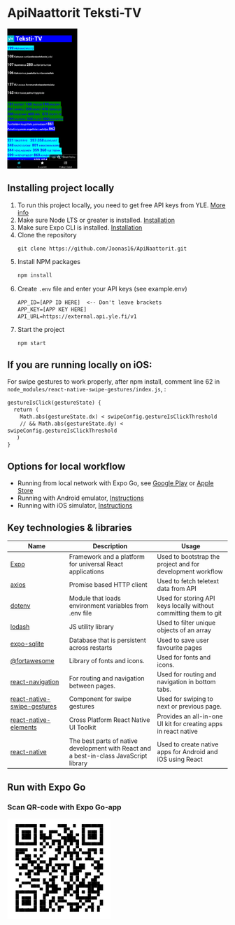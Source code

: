 # ApiNaattorit Teksti-TV
<img src="./assets/screenshot.jpg" alt="Logo" width="160" height="320">

## Installing project locally

1. To run this project locally, you need to get free API keys from YLE. [More info](https://developer.yle.fi/en/index.html)
2. Make sure Node LTS or greater is installed. [Installation](https://nodejs.org/en/download/)
3. Make sure Expo CLI is installed. [Installation](https://docs.expo.io/get-started/installation/)
4. Clone the repository
   ```
   git clone https://github.com/Joonas16/ApiNaattorit.git
   ```
5. Install NPM packages
   ```sh
   npm install
   ```
6. Create `.env` file and enter your API keys (see example.env)
   ```
   APP_ID=[APP ID HERE]  <-- Don't leave brackets
   APP_KEY=[APP KEY HERE]
   API_URL=https://external.api.yle.fi/v1
   ```
7. Start the project
   ```sh
   npm start
   ```

## If you are running locally on iOS:
For swipe gestures to work properly,
after npm install, comment line 62 in `node_modules/react-native-swipe-gestures/index.js`, :
   ```JS
   gestureIsClick(gestureState) {
     return (
       Math.abs(gestureState.dx) < swipeConfig.gestureIsClickThreshold
       // && Math.abs(gestureState.dy) < swipeConfig.gestureIsClickThreshold
      )
   }
   ```

## Options for local workflow

- Running from local network with Expo Go, see [Google Play](https://play.google.com/store/apps/details?id=host.exp.exponent&hl=fi&gl=US) or [Apple Store](https://apps.apple.com/us/app/expo-go/id982107779)
- Running with Android emulator, [Instructions](https://docs.expo.io/workflow/android-studio-emulator/)
- Running with iOS simulator, [Instructions](https://docs.expo.io/workflow/ios-simulator/)

## Key technologies & libraries

Name | Description | Usage
--- | --- | ---
[Expo](https://docs.expo.io/) | Framework and a platform for universal React applications | Used to bootstrap the project and for development workflow
[axios](https://www.npmjs.com/package/axios) | Promise based HTTP client | Used to fetch teletext data from API
[dotenv](https://www.npmjs.com/package/dotenv) | Module that loads environment variables from .env file | Used for storing API keys locally without committing them to git
[lodash](https://lodash.com/) | JS utility library | Used to filter unique objects of an array
[expo-sqlite](https://docs.expo.io/versions/latest/sdk/sqlite/) | Database that is persistent across restarts | Used to save user favourite pages
[@fortawesome](https://fortawesome.com/) | Library of fonts and icons. | Used for fonts and icons.
[react-navigation](https://reactnavigation.org/) | For routing and navigation between pages. | Used for routing and navigation in bottom tabs.
[react-native-swipe-gestures](https://www.npmjs.com/package/react-native-swipe-gestures) | Component for swipe gestures | Used for swiping to next or previous page.
[react-native-elements](https://reactnativeelements.com/) | Cross Platform React Native UI Toolkit | Provides an all-in-one UI kit for creating apps in react native
[react-native](https://reactnative.dev/) | The best parts of native development with React and a best-in-class JavaScript library | Used to create native apps for Android and iOS using React

## Run with Expo Go
### Scan QR-code with Expo Go-app 

![Expo QR-Code](./assets/expo.png)
